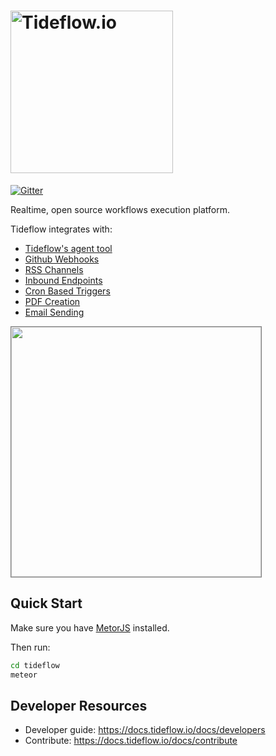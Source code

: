 # <a href='https://tideflow.io'><img src='https://raw.githubusercontent.com/tideflow-io/tideflow/b7d354c8d08d5934dcd2d351951eba29d84ed8dd/readme.jpg' width='260' alt='Tideflow.io'></a>

[![Gitter](https://badges.gitter.im/join_chat.svg)](https://gitter.im/tideflow-io/community)

Realtime, open source workflows execution platform.

Tideflow integrates with:

- [Tideflow's agent tool](https://docs.tideflow.io/docs/services-gh-webhooks)
- [Github Webhooks](https://docs.tideflow.io/docs/services-gh-webhooks)
- [RSS Channels](https://docs.tideflow.io/docs/services-rss)
- [Inbound Endpoints](https://docs.tideflow.io/docs/services-endpoints)
- [Cron Based Triggers](https://docs.tideflow.io/docs/services-cron)
- [PDF Creation](https://docs.tideflow.io/docs/services-pdf)
- [Email Sending](https://docs.tideflow.io/docs/services-email-outgoing)

<img src="https://raw.githubusercontent.com/tideflow-io/tideflow/7e087e6ebd014d8b34f4b7b58449fd44fa90c9fa/home.jpg" height="400" style="border:1px solid gray;">

## Quick Start

Make sure you have [MetorJS](https://www.meteor.com/install) installed.

Then run:

```bash
cd tideflow
meteor
```

## Developer Resources

- Developer guide: https://docs.tideflow.io/docs/developers
- Contribute: https://docs.tideflow.io/docs/contribute

